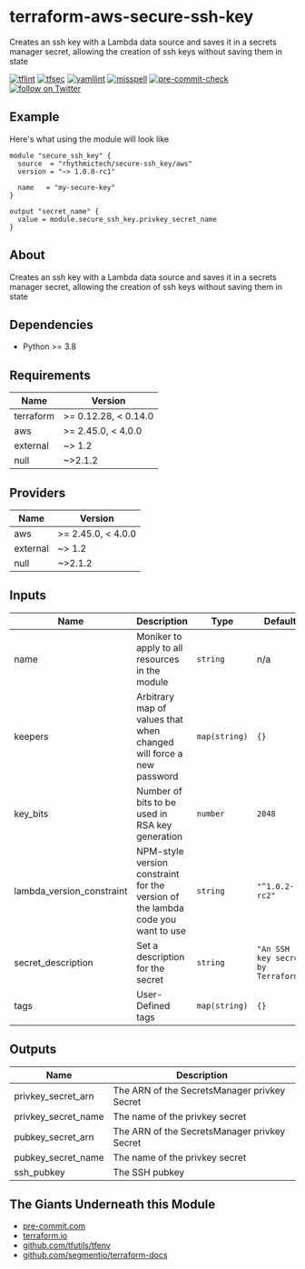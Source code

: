 # terraform-aws-secure-ssh-key
Creates an ssh key with a Lambda data source and saves it in a secrets manager secret, allowing the creation of ssh keys without saving them in state

[![tflint](https://github.com/rhythmictech/terraform-aws-secure-ssh-key/workflows/tflint/badge.svg?branch=main&event=push)](https://github.com/rhythmictech/terraform-aws-secure-ssh-key/actions?query=workflow%3Atflint+event%3Apush+branch%3Amain)
[![tfsec](https://github.com/rhythmictech/terraform-aws-secure-ssh-key/workflows/tfsec/badge.svg?branch=main&event=push)](https://github.com/rhythmictech/terraform-aws-secure-ssh-key/actions?query=workflow%3Atfsec+event%3Apush+branch%3Amain)
[![yamllint](https://github.com/rhythmictech/terraform-aws-secure-ssh-key/workflows/yamllint/badge.svg?branch=main&event=push)](https://github.com/rhythmictech/terraform-aws-secure-ssh-key/actions?query=workflow%3Ayamllint+event%3Apush+branch%3Amain)
[![misspell](https://github.com/rhythmictech/terraform-aws-secure-ssh-key/workflows/misspell/badge.svg?branch=main&event=push)](https://github.com/rhythmictech/terraform-aws-secure-ssh-key/actions?query=workflow%3Amisspell+event%3Apush+branch%3Amain)
[![pre-commit-check](https://github.com/rhythmictech/terraform-aws-secure-ssh-key/workflows/pre-commit-check/badge.svg?branch=main&event=push)](https://github.com/rhythmictech/terraform-aws-secure-ssh-key/actions?query=workflow%3Apre-commit-check+event%3Apush+branch%3Amain)
<a href="https://twitter.com/intent/follow?screen_name=RhythmicTech"><img src="https://img.shields.io/twitter/follow/RhythmicTech?style=social&logo=twitter" alt="follow on Twitter"></a>

## Example
Here's what using the module will look like
```hcl
module "secure_ssh_key" {
  source  = "rhythmictech/secure-ssh_key/aws"
  version = "~> 1.0.0-rc1"

  name   = "my-secure-key"
}

output "secret_name" {
  value = module.secure_ssh_key.privkey_secret_name
}

```

## About
Creates an ssh key with a Lambda data source and saves it in a secrets manager secret, allowing the creation of ssh keys without saving them in state

## Dependencies
* Python >= 3.8

<!-- BEGINNING OF PRE-COMMIT-TERRAFORM DOCS HOOK -->
## Requirements

| Name | Version |
|------|---------|
| terraform | >= 0.12.28, < 0.14.0 |
| aws | >= 2.45.0, < 4.0.0 |
| external | ~> 1.2 |
| null | ~>2.1.2 |

## Providers

| Name | Version |
|------|---------|
| aws | >= 2.45.0, < 4.0.0 |
| external | ~> 1.2 |
| null | ~>2.1.2 |

## Inputs

| Name | Description | Type | Default | Required |
|------|-------------|------|---------|:--------:|
| name | Moniker to apply to all resources in the module | `string` | n/a | yes |
| keepers | Arbitrary map of values that when changed will force a new password | `map(string)` | `{}` | no |
| key\_bits | Number of bits to be used in RSA key generation | `number` | `2048` | no |
| lambda\_version\_constraint | NPM-style version constraint for the version of the lambda code you want to use | `string` | `"^1.0.2-rc2"` | no |
| secret\_description | Set a description for the secret | `string` | `"An SSH key secret by Terraform"` | no |
| tags | User-Defined tags | `map(string)` | `{}` | no |

## Outputs

| Name | Description |
|------|-------------|
| privkey\_secret\_arn | The ARN of the SecretsManager privkey Secret |
| privkey\_secret\_name | The name of the privkey secret |
| pubkey\_secret\_arn | The ARN of the SecretsManager privkey Secret |
| pubkey\_secret\_name | The name of the privkey secret |
| ssh\_pubkey | The SSH pubkey |

<!-- END OF PRE-COMMIT-TERRAFORM DOCS HOOK -->

## The Giants Underneath this Module
- [pre-commit.com](pre-commit.com)
- [terraform.io](terraform.io)
- [github.com/tfutils/tfenv](github.com/tfutils/tfenv)
- [github.com/segmentio/terraform-docs](github.com/segmentio/terraform-docs)

